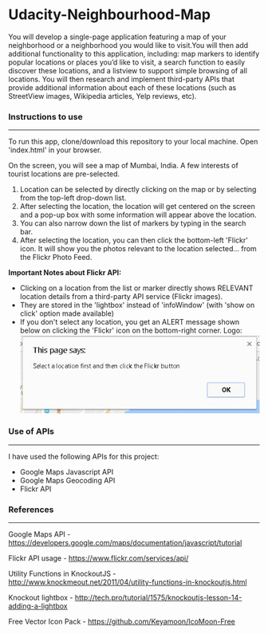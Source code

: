 # Udacity-Neighbourhood-Map
You will develop a single-page application featuring a map of your neighborhood or a neighborhood you would like to visit.You will then add additional functionality to this application, including: map markers to identify popular locations or places you’d like to visit, a search function to easily discover these locations, and a listview to support simple browsing of all locations. You will then research and implement third-party APIs that provide additional information about each of these locations (such as StreetView images, Wikipedia articles, Yelp reviews, etc).

### Instructions to use
---

To run this app, clone/download this repository to your local machine. Open 'index.html' in your browser.


On the screen, you will see a map of Mumbai, India. A few interests of tourist locations are pre-selected.


1. Location can be selected by directly clicking on the map or by selecting from the top-left drop-down list.
2. After selecting the location, the location will get centered on the screen and a pop-up box with some information will appear above the location.
3. You can also narrow down the list of markers by typing in the search bar.
4. After selecting the  location, you can then click the bottom-left 'Flickr' icon. It will show you the photos relevant to the location selected... from the Flickr Photo Feed.

**Important Notes about Flickr API:**

* Clicking on a location from the list or marker directly shows RELEVANT location details from a third-party API service (Flickr images).
* They are stored in the 'lightbox' instead of 'infoWindow' (with 'show on click' option made available)
* If you don't select any location, you get an ALERT message shown below on clicking the 'Flickr' icon on the bottom-right corner.
Logo: ![Flickr Error](img/flickrError.JPG "Flickr Error")

### Use of APIs
---


I have used the following APIs for this project:

* Google Maps Javascript API
* Google Maps Geocoding API
* Flickr API

### References
---

Google Maps API - https://developers.google.com/maps/documentation/javascript/tutorial


Flickr API usage - https://www.flickr.com/services/api/


Utility Functions in KnockoutJS - http://www.knockmeout.net/2011/04/utility-functions-in-knockoutjs.html


Knockout lightbox - http://tech.pro/tutorial/1575/knockoutjs-lesson-14-adding-a-lightbox


Free Vector Icon Pack - https://github.com/Keyamoon/IcoMoon-Free